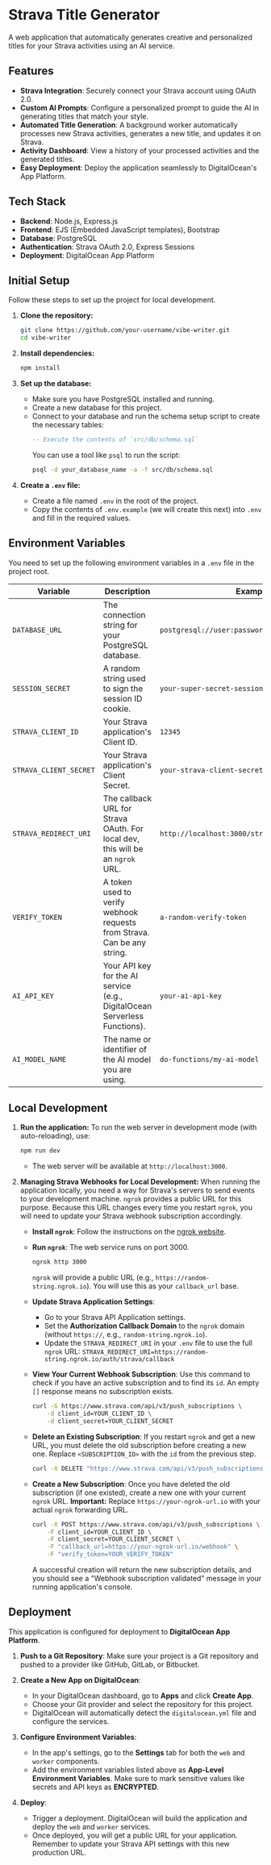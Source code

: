 # Strava Title Generator

A web application that automatically generates creative and personalized titles for your Strava activities using an AI service.

## Features

-   **Strava Integration**: Securely connect your Strava account using OAuth 2.0.
-   **Custom AI Prompts**: Configure a personalized prompt to guide the AI in generating titles that match your style.
-   **Automated Title Generation**: A background worker automatically processes new Strava activities, generates a new title, and updates it on Strava.
-   **Activity Dashboard**: View a history of your processed activities and the generated titles.
-   **Easy Deployment**: Deploy the application seamlessly to DigitalOcean's App Platform.

## Tech Stack

-   **Backend**: Node.js, Express.js
-   **Frontend**: EJS (Embedded JavaScript templates), Bootstrap
-   **Database**: PostgreSQL
-   **Authentication**: Strava OAuth 2.0, Express Sessions
-   **Deployment**: DigitalOcean App Platform

## Initial Setup

Follow these steps to set up the project for local development.

1.  **Clone the repository:**
    ```bash
    git clone https://github.com/your-username/vibe-writer.git
    cd vibe-writer
    ```

2.  **Install dependencies:**
    ```bash
    npm install
    ```

3.  **Set up the database:**
    -   Make sure you have PostgreSQL installed and running.
    -   Create a new database for this project.
    -   Connect to your database and run the schema setup script to create the necessary tables:
        ```sql
        -- Execute the contents of `src/db/schema.sql`
        ```
        You can use a tool like `psql` to run the script:
        ```bash
        psql -d your_database_name -a -f src/db/schema.sql
        ```

4.  **Create a `.env` file:**
    -   Create a file named `.env` in the root of the project.
    -   Copy the contents of `.env.example` (we will create this next) into `.env` and fill in the required values.

## Environment Variables

You need to set up the following environment variables in a `.env` file in the project root.

| Variable              | Description                                                                                             | Example                                                  |
| --------------------- | ------------------------------------------------------------------------------------------------------- | -------------------------------------------------------- |
| `DATABASE_URL`        | The connection string for your PostgreSQL database.                                                     | `postgresql://user:password@host:port/database`          |
| `SESSION_SECRET`      | A random string used to sign the session ID cookie.                                                     | `your-super-secret-session-key`                          |
| `STRAVA_CLIENT_ID`    | Your Strava application's Client ID.                                                                    | `12345`                                                  |
| `STRAVA_CLIENT_SECRET`| Your Strava application's Client Secret.                                                                | `your-strava-client-secret`                              |
| `STRAVA_REDIRECT_URI` | The callback URL for Strava OAuth. For local dev, this will be an `ngrok` URL.                          | `http://localhost:3000/strava/callback`                  |
| `VERIFY_TOKEN`        | A token used to verify webhook requests from Strava. Can be any string.                                 | `a-random-verify-token`                                  |
| `AI_API_KEY`          | Your API key for the AI service (e.g., DigitalOcean Serverless Functions).                               | `your-ai-api-key`                                        |
| `AI_MODEL_NAME`       | The name or identifier of the AI model you are using.                                                   | `do-functions/my-ai-model`                               |

## Local Development

1.  **Run the application:**
    To run the web server in development mode (with auto-reloading), use:
    ```bash
    npm run dev
    ```
    -   The web server will be available at `http://localhost:3000`.

2.  **Managing Strava Webhooks for Local Development:**
    When running the application locally, you need a way for Strava's servers to send events to your development machine. `ngrok` provides a public URL for this purpose. Because this URL changes every time you restart `ngrok`, you will need to update your Strava webhook subscription accordingly.

    -   **Install `ngrok`**: Follow the instructions on the [ngrok website](https://ngrok.com/download).

    -   **Run `ngrok`**: The web service runs on port 3000.
        ```bash
        ngrok http 3000
        ```
        `ngrok` will provide a public URL (e.g., `https://random-string.ngrok.io`). You will use this as your `callback_url` base.

    -   **Update Strava Application Settings**:
        -   Go to your Strava API Application settings.
        -   Set the **Authorization Callback Domain** to the `ngrok` domain (without `https://`, e.g., `random-string.ngrok.io`).
        -   Update the `STRAVA_REDIRECT_URI` in your `.env` file to use the full `ngrok` URL:
            `STRAVA_REDIRECT_URI=https://random-string.ngrok.io/auth/strava/callback`

    -   **View Your Current Webhook Subscription**:
        Use this command to check if you have an active subscription and to find its `id`. An empty `[]` response means no subscription exists.
        ```bash
        curl -G https://www.strava.com/api/v3/push_subscriptions \
            -d client_id=YOUR_CLIENT_ID \
            -d client_secret=YOUR_CLIENT_SECRET
        ```

    -   **Delete an Existing Subscription**:
        If you restart `ngrok` and get a new URL, you must delete the old subscription before creating a new one. Replace `<SUBSCRIPTION_ID>` with the `id` from the previous step.
        ```bash
        curl -X DELETE "https://www.strava.com/api/v3/push_subscriptions/<SUBSCRIPTION_ID>?client_id=YOUR_CLIENT_ID&client_secret=YOUR_CLIENT_SECRET"
        ```

    -   **Create a New Subscription**:
        Once you have deleted the old subscription (if one existed), create a new one with your current `ngrok` URL. **Important:** Replace `https://your-ngrok-url.io` with your actual `ngrok` forwarding URL.
        ```bash
        curl -X POST https://www.strava.com/api/v3/push_subscriptions \
            -F client_id=YOUR_CLIENT_ID \
            -F client_secret=YOUR_CLIENT_SECRET \
            -F "callback_url=https://your-ngrok-url.io/webhook" \
            -F "verify_token=YOUR_VERIFY_TOKEN"
        ```
        A successful creation will return the new subscription details, and you should see a "Webhook subscription validated" message in your running application's console.

## Deployment

This application is configured for deployment to **DigitalOcean App Platform**.

1.  **Push to a Git Repository**:
    Make sure your project is a Git repository and pushed to a provider like GitHub, GitLab, or Bitbucket.

2.  **Create a New App on DigitalOcean**:
    -   In your DigitalOcean dashboard, go to **Apps** and click **Create App**.
    -   Choose your Git provider and select the repository for this project.
    -   DigitalOcean will automatically detect the `digitalocean.yml` file and configure the services.

3.  **Configure Environment Variables**:
    -   In the app's settings, go to the **Settings** tab for both the `web` and `worker` components.
    -   Add the environment variables listed above as **App-Level Environment Variables**. Make sure to mark sensitive values like secrets and API keys as **ENCRYPTED**.

4.  **Deploy**:
    -   Trigger a deployment. DigitalOcean will build the application and deploy the `web` and `worker` services.
    -   Once deployed, you will get a public URL for your application. Remember to update your Strava API settings with this new production URL. 